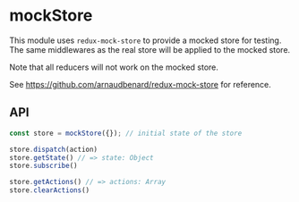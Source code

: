 # mockStore

This module uses `redux-mock-store` to provide a mocked store for testing. The same middlewares as the real store will be applied to the mocked store.

Note that all reducers will not work on the mocked store.

See https://github.com/arnaudbenard/redux-mock-store for reference.

## API

```js
const store = mockStore({}); // initial state of the store

store.dispatch(action)
store.getState() // => state: Object
store.subscribe()

store.getActions() // => actions: Array
store.clearActions()
```
